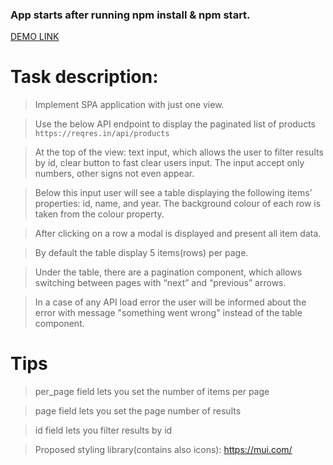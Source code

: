 ### App starts after running npm install & npm start.

[DEMO LINK](https://thevovchik.github.io/Codibly/#/)

# Task description:

> Implement SPA application with just one view.

> Use the below API endpoint to display the paginated list of products
```https://reqres.in/api/products```

> At the top of the view: text input, which allows the user to filter results by id, clear button to fast clear users input. The input accept only numbers, other signs not even appear.

> Below this input user will see a table displaying the following items’ properties: id, name, and year. The background colour of each row is taken from the colour property.

> After clicking on a row a modal is displayed and present all item data.

> By default the table display 5 items(rows) per page.

> Under the table, there are a pagination component, which allows switching between pages with “next” and “previous” arrows.

> In a case of any API load error the user will be informed about the error with message "something went wrong" instead of the table component.

# Tips

> per_page field lets you set the number of items per page

> page field lets you set the page number of results

> id field lets you filter results by id

> Proposed styling library(contains also icons): https://mui.com/


